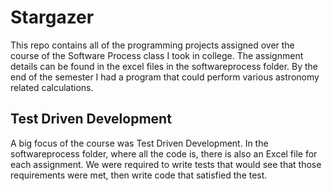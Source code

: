 # Stargazer
This repo contains all of the programming projects assigned over the course of the Software Process class I took in college. The assignment details can be found in the excel files in the softwareprocess folder. By the end of the semester I had a program that could perform various astronomy related calculations. 

## Test Driven Development
A big focus of the course was Test Driven Development. In the softwareprocess folder, where all the code is, there is also an Excel file for each assignment. We were required to write tests that would see that those requirements were met, then write code that satisfied the test.
